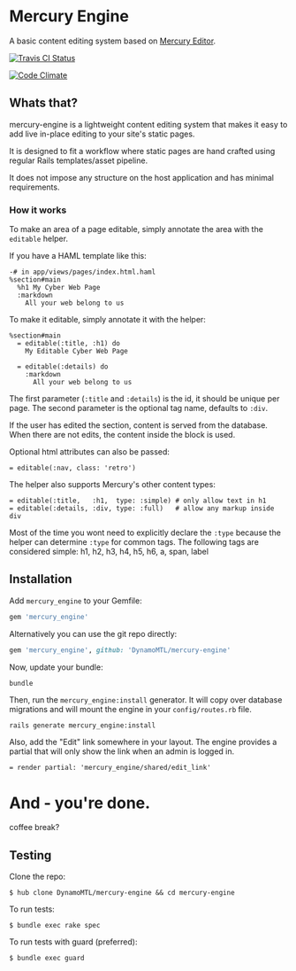 # Mercury Engine

A basic content editing system based on [Mercury Editor](http://jejacks0n.github.com/mercury/).

[![Travis CI Status](https://travis-ci.org/DynamoMTL/mercury-engine.png)](https://travis-ci.org/DynamoMTL/mercury-engine)

[![Code Climate](https://codeclimate.com/github/DynamoMTL/mercury-engine.png)](https://codeclimate.com/github/DynamoMTL/mercury-engine)

Whats that?
--------

mercury-engine is a lightweight content editing system that makes it easy to add live in-place editing to your site's static pages.

It is designed to fit a workflow where static pages are hand crafted using regular Rails templates/asset pipeline. 

It does not impose any structure on the host application and has minimal requirements. 

### How it works

To make an area of a page editable, simply annotate the area with the `editable` helper.  

If you have a HAML template like this:

```haml
-# in app/views/pages/index.html.haml
%section#main
  %h1 My Cyber Web Page
  :markdown
    All your web belong to us
```

To make it editable, simply annotate it with the helper:

```haml
%section#main
  = editable(:title, :h1) do
    My Editable Cyber Web Page

  = editable(:details) do
    :markdown
      All your web belong to us
```

The first parameter (`:title` and `:details`) is the id, it should be unique per page. 
The second parameter is the optional tag name, defaults to `:div`.

If the user has edited the section, content is served from the database. When there are not edits, the content inside the block is used.

Optional html attributes can also be passed:

```haml
= editable(:nav, class: 'retro')
```

The helper also supports Mercury's other content types:

```haml
= editable(:title,   :h1,  type: :simple) # only allow text in h1
= editable(:details, :div, type: :full)   # allow any markup inside div
```

Most of the time you wont need to explicitly declare the `:type` because the helper can determine `:type` for common tags.
The following tags are considered simple: h1, h2, h3, h4, h5, h6, a, span, label

Installation
------------
Add `mercury_engine` to your Gemfile:

```ruby
gem 'mercury_engine'
```

Alternatively you can use the git repo directly:

```ruby
gem 'mercury_engine', github: 'DynamoMTL/mercury-engine'
```

Now, update your bundle:

```bash
bundle
```

Then, run the `mercury_engine:install` generator. 
It will copy over database migrations and will mount the engine in your `config/routes.rb` file.

```
rails generate mercury_engine:install
```

Also, add the "Edit" link somewhere in your layout. 
The engine provides a partial that will only show the link when an admin is logged in.

```haml
= render partial: 'mercury_engine/shared/edit_link'
```
# And - you're done.
coffee break? 

Testing
-------

Clone the repo:

    $ hub clone DynamoMTL/mercury-engine && cd mercury-engine

To run tests:

    $ bundle exec rake spec

To run tests with guard (preferred):

    $ bundle exec guard
